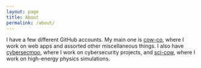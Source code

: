 ```yaml
---
layout: page
title: About
permalink: /about/
---
```


I have a few different GitHub accounts. My main one is [cow-co](https://github.com/cow-co), where I work on web apps and assorted other miscellaneous things. I also have [cybersecmoo](https://github.com/cybersecmoo), where I work on cybersecurity projects, and [sci-cow](https://github.com/sci-cow), where I work on high-energy physics simulations.